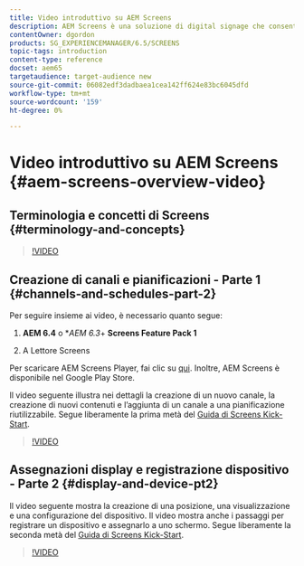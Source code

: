 ```yaml
---
title: Video introduttivo su AEM Screens
description: AEM Screens è una soluzione di digital signage che consente ai professionisti del marketing di pubblicare esperienze digitali dinamiche e interattive su diversi tipi di schermi.
contentOwner: dgordon
products: SG_EXPERIENCEMANAGER/6.5/SCREENS
topic-tags: introduction
content-type: reference
docset: aem65
targetaudience: target-audience new
source-git-commit: 06082edf3dadbaea1cea142ff624e83bc6045dfd
workflow-type: tm+mt
source-wordcount: '159'
ht-degree: 0%

---
```



# Video introduttivo su AEM Screens {#aem-screens-overview-video}

## Terminologia e concetti di Screens {#terminology-and-concepts}

>[!VIDEO](https://video.tv.adobe.com/v/21353?quality=9)


## Creazione di canali e pianificazioni - Parte 1 {#channels-and-schedules-part-2}

Per seguire insieme ai video, è necessario quanto segue:

1. **AEM 6.4** o **AEM 6.3*+ **Screens Feature Pack 1**

1. A Lettore Screens

Per scaricare AEM Screens Player, fai clic su [qui](https://download.macromedia.com/screens/). Inoltre, AEM Screens è disponibile nel Google Play Store. <!-- LINK IS 404 WITH NO SUITABLE REPLACEMENT See [Installing and Configuring Screens](https://helpx.adobe.com/experience-manager/6-4/help/sites-deploying/configuring-screens-introduction.html) for more details. -->

Il video seguente illustra nei dettagli la creazione di un nuovo canale, la creazione di nuovi contenuti e l’aggiunta di un canale a una pianificazione riutilizzabile. Segue liberamente la prima metà del [Guida di Screens Kick-Start](kickstart-for-aem-screens.md).

>[!VIDEO](https://video.tv.adobe.com/v/21387?quality=9)

## Assegnazioni display e registrazione dispositivo - Parte 2 {#display-and-device-pt2}

Il video seguente mostra la creazione di una posizione, una visualizzazione e una configurazione del dispositivo. Il video mostra anche i passaggi per registrare un dispositivo e assegnarlo a uno schermo. Segue liberamente la seconda metà del [Guida di Screens Kick-Start](kickstart-for-aem-screens.md).

>[!VIDEO](https://video.tv.adobe.com/v/21411?quality=9)

